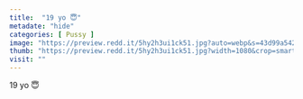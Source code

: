 ```yaml
---
title:  "19 yo 😇"
metadate: "hide"
categories: [ Pussy ]
image: "https://preview.redd.it/5hy2h3ui1ck51.jpg?auto=webp&s=43d99a542d2cfde5c2f896365e30edcdd15bec25"
thumb: "https://preview.redd.it/5hy2h3ui1ck51.jpg?width=1080&crop=smart&auto=webp&s=1cbdfc9987838c54cacb4463582ca47cfe00ea74"
visit: ""
---
```

19 yo 😇
